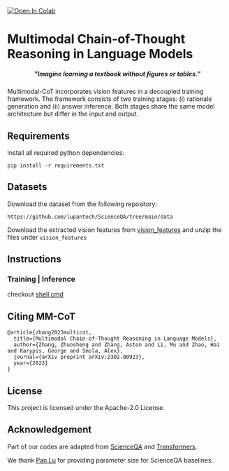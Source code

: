 [![Open In Colab](https://colab.research.google.com/assets/colab-badge.svg)](https://colab.research.google.com/github/Movelocity/mm-cot/tree/main/readme/try-mm-cot.ipynb)

# Multimodal Chain-of-Thought Reasoning in Language Models

<h5 align="center"><i>"Imagine learning a textbook without figures or tables."</i></h5>

Multimodal-CoT incorporates vision features in a decoupled training framework. The framework consists of two training stages: (i) rationale generation and (ii) answer inference. Both stages share the same model architecture but differ in the input and output.

## Requirements

Install all required python dependencies:

```
pip install -r requirements.txt
```

## Datasets

Download the dataset from the following repository:

```
https://github.com/lupantech/ScienceQA/tree/main/data
```

Download the extracted vision features from [vision_features](https://drive.google.com/file/d/13B0hc_F_45-UlqPLKSgRz-ALtFQ8kIJr/view?usp=share_link) and unzip the files under `vision_features`

## Instructions

### Training | Inference

checkout [shell cmd](readme/usage.txt)

## Citing MM-CoT

```
@article{zhang2023multicot,
  title={Multimodal Chain-of-Thought Reasoning in Language Models},
  author={Zhang, Zhuosheng and Zhang, Aston and Li, Mu and Zhao, Hai and Karypis, George and Smola, Alex},
  journal={arXiv preprint arXiv:2302.00923},
  year={2023}
}
```

## License

This project is licensed under the Apache-2.0 License.

## Acknowledgement

Part of our codes are adapted from [ScienceQA](https://github.com/lupantech/ScienceQA) and [Transformers](https://github.com/huggingface/transformers).

We thank [Pan Lu](https://lupantech.github.io/) for providing parameter size for ScienceQA baselines.
